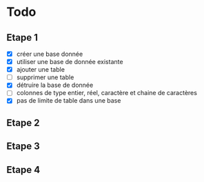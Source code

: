 # Todo

## Etape 1

- [x] créer une base donnée
- [x] utiliser une base de donnée existante
- [x] ajouter une table
- [ ] supprimer une table
- [x] détruire la base de donnée
- [ ] colonnes de type entier, réel, caractère et chaine de caractères
- [x] pas de limite de table dans une base

## Etape 2

## Etape 3

## Etape 4
